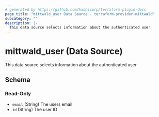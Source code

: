 ```yaml
---
# generated by https://github.com/hashicorp/terraform-plugin-docs
page_title: "mittwald_user Data Source - terraform-provider-mittwald"
subcategory: ""
description: |-
  This data source selects information about the authenticated user
---
```


# mittwald_user (Data Source)

This data source selects information about the authenticated user



<!-- schema generated by tfplugindocs -->
## Schema

### Read-Only

- `email` (String) The users email
- `id` (String) The user ID

